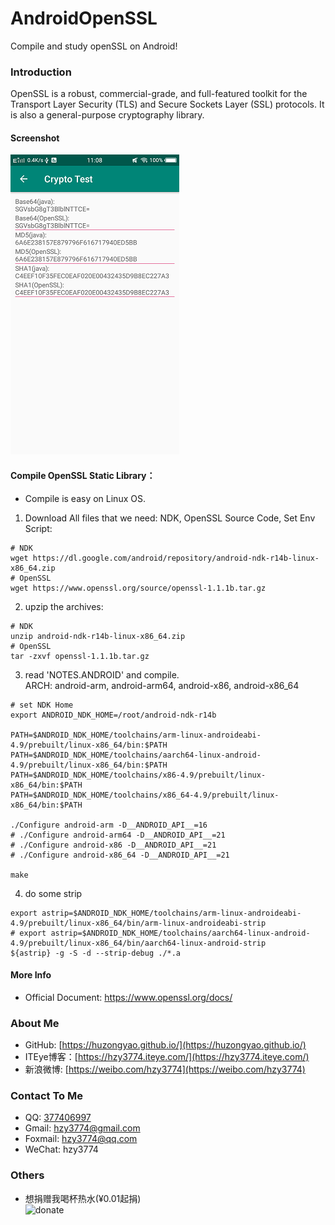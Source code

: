 # AndroidOpenSSL
Compile and study openSSL on Android!

### Introduction
OpenSSL is a robust, commercial-grade, and full-featured toolkit for the Transport Layer Security
(TLS) and Secure Sockets Layer (SSL) protocols. It is also a general-purpose cryptography library.

#### Screenshot
![screenshot](https://github.com/huzongyao/AndroidOpenSSL/blob/master/misc/screen.png?raw=true)

#### Compile OpenSSL Static Library：
 * Compile is easy on Linux OS.
 1. Download All files that we need: NDK, OpenSSL Source Code, Set Env Script:
 ``` shell
 # NDK
 wget https://dl.google.com/android/repository/android-ndk-r14b-linux-x86_64.zip
 # OpenSSL
 wget https://www.openssl.org/source/openssl-1.1.1b.tar.gz
 ```

 2. upzip the archives:
 ``` shell
 # NDK
 unzip android-ndk-r14b-linux-x86_64.zip
 # OpenSSL
 tar -zxvf openssl-1.1.1b.tar.gz
 ```

 3. read 'NOTES.ANDROID' and compile.</br>
 ARCH: android-arm, android-arm64, android-x86, android-x86_64

 ``` shell
 # set NDK Home
export ANDROID_NDK_HOME=/root/android-ndk-r14b

PATH=$ANDROID_NDK_HOME/toolchains/arm-linux-androideabi-4.9/prebuilt/linux-x86_64/bin:$PATH
PATH=$ANDROID_NDK_HOME/toolchains/aarch64-linux-android-4.9/prebuilt/linux-x86_64/bin:$PATH
PATH=$ANDROID_NDK_HOME/toolchains/x86-4.9/prebuilt/linux-x86_64/bin:$PATH
PATH=$ANDROID_NDK_HOME/toolchains/x86_64-4.9/prebuilt/linux-x86_64/bin:$PATH

./Configure android-arm -D__ANDROID_API__=16
# ./Configure android-arm64 -D__ANDROID_API__=21
# ./Configure android-x86 -D__ANDROID_API__=21
# ./Configure android-x86_64 -D__ANDROID_API__=21

make
 ```

 4. do some strip
 ``` shell
 export astrip=$ANDROID_NDK_HOME/toolchains/arm-linux-androideabi-4.9/prebuilt/linux-x86_64/bin/arm-linux-androideabi-strip
 # export astrip=$ANDROID_NDK_HOME/toolchains/aarch64-linux-android-4.9/prebuilt/linux-x86_64/bin/aarch64-linux-android-strip
 ${astrip} -g -S -d --strip-debug ./*.a
 ```

#### More Info
* Official Document: https://www.openssl.org/docs/


### About Me
 * GitHub: [https://huzongyao.github.io/](https://huzongyao.github.io/)
 * ITEye博客：[https://hzy3774.iteye.com/](https://hzy3774.iteye.com/)
 * 新浪微博: [https://weibo.com/hzy3774](https://weibo.com/hzy3774)

### Contact To Me
 * QQ: [377406997](https://wpa.qq.com/msgrd?v=3&uin=377406997&site=qq&menu=yes)
 * Gmail: [hzy3774@gmail.com](mailto:hzy3774@gmail.com)
 * Foxmail: [hzy3774@qq.com](mailto:hzy3774@qq.com)
 * WeChat: hzy3774

### Others
 * 想捐赠我喝杯热水(¥0.01起捐)</br>
 ![donate](https://github.com/huzongyao/JChineseChess/blob/master/misc/donate.png?raw=true)
